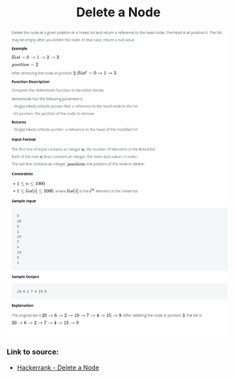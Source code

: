 <h1 align="center">Delete a Node</h1>

![alt text](https://github.com/matthew01lokiet/Algorithmic-exercises/blob/main/z_description_images/Linked%20List/delete_a_node.png?raw=true)

### Link to source: 
- <a href="https://www.hackerrank.com/challenges/delete-a-node-from-a-linked-list/problem">Hackerrank - Delete a Node</a>
